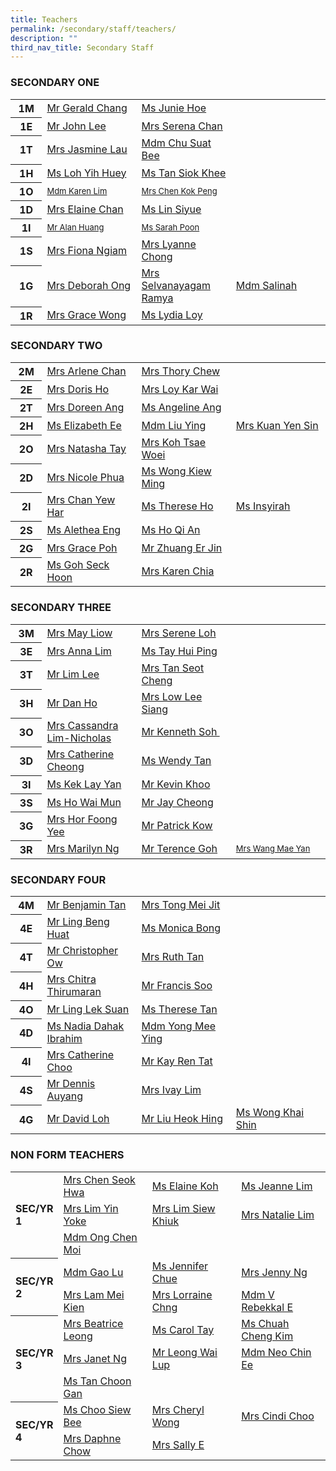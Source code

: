 ```yaml
---
title: Teachers
permalink: /secondary/staff/teachers/
description: ""
third_nav_title: Secondary Staff
---
```


<h3 style="text-align: left;">SECONDARY ONE</h3>
<table width="100%" border="0" cellspacing="5" cellpadding="5" class="iveo_table ives_tab_simple">
  <tbody>
    <tr>
      <th width="10%" scope="row"> <b> 1M </b> </th>
      <td width="30%"><a href="mailto:chang_shian_feng_gerald@schools.gov.sg" target="">Mr Gerald Chang </a></td>
      <td width="30%"><a href="mailto:hoe_jun_jin_junie@schools.gov.sg" target="">Ms Junie Hoe </a></td>
      <td width="30%">&nbsp;</td>
    </tr>
    <tr>
      <th width="10%" scope="row"> 1E </th>
      <td width="30%"><a href="mailto:john_lee@mgs.sch.edu.sg">Mr John Lee </a></td>
      <td width="30%"><a href="mailto:serena_chan@schools.gov.sg" target="">Mrs Serena Chan </a></td>
      <td width="30%">&nbsp;</td>
    </tr>
    <tr>
      <th width="10%" scope="row"> <b>1T </b> </th>
      <td width="30%"><a href="mailto:jasmine_goh@schools.gov.sg" target="">Mrs Jasmine Lau </a></td>
      <td width="30%"><a href="mailto:chu_suat_bee@schools.gov.sg" target="">Mdm Chu Suat Bee </a></td>
      <td width="30%">&nbsp;</td>
    </tr>
    <tr>
      <th width="10%" scope="row"> <b>1H </b> </th>
      <td width="30%"><a href="mailto:loh_yih_huey@schools.gov.sg" target="">Ms Loh  Yih Huey </a></td>
      <td width="30%"><a href="mailto:tan_siok_khee@schools.gov.sg" target="">Ms Tan  Siok Khee </a></td>
      <td width="30%">&nbsp;</td>
    </tr>
    <tr>
      <th width="10%" scope="row"> <b>1O </b> </th>
      <td width="30%"><a href="mailto:karen_lim_yen_choon@schools.gov.sg" target="" style="font-size: small;">Mdm Karen Lim </a> <br></td>
      <td width="30%"><a href="mailto:chen_kok_peng@schools.gov.sg" target="" style="font-size: small;">Mrs Chen Kok Peng </a> <br></td>
      <td width="30%">&nbsp;</td>
    </tr>
    <tr>
      <th width="10%" scope="row"> <b>1D </b> </th>
      <td width="30%"><a href="mailto:chua_guek_chun_elaine@schools.gov.sg" target="">Mrs Elaine Chan </a></td>
      <td width="30%"><a href="mailto:lin_siyue@schools.gov.sg" target="">Ms Lin Siyue </a></td>
      <td width="30%"><br></td>
    </tr>
    <tr>
      <th width="10%" scope="row"> <b>1I </b> </th>
      <td width="30%"><a href="mailto:alan_huang@schools.gov.sg" target="" style="font-size: small;">Mr Alan Huang </a> <br></td>
      <td width="30%"><a href="mailto:janine_sarah_poon@schools.gov.sg" style="font-size: small;">Ms Sarah Poon </a> <br></td>
      <td width="30%">&nbsp;</td>
    </tr>
    <tr>
      <th width="10%" scope="row"> <b>1S </b> </th>
      <td width="30%"><a href="mailto:fiona_ngiam@schools.gov.sg" target="">Mrs Fiona  Ngiam </a></td>
      <td width="30%"><a href="mailto:lyanne_yang@schools.gov.sg" target="">Mrs Lyanne Chong </a></td>
      <td width="30%">&nbsp;</td>
    </tr>
    <tr>
      <th width="10%" scope="row"> <b>1G </b> </th>
      <td width="30%"><a href="mailto:deborah_ong@schools.gov.sg" target="">Mrs Deborah Ong </a></td>
      <td width="30%"><a href="mailto:selvanayagam_ramya@schools.gov.sg" target="">Mrs Selvanayagam Ramya </a></td>
      <td width="30%"><a href="mailto:salinah_sawipi@schools.gov.sg">Mdm Salinah </a></td>
    </tr>
    <tr>
      <th scope="row"> <b>1R </b> </th>
      <td><a href="mailto:grace_yeo_hui_ling@schools.gov.sg" target="">Mrs Grace  Wong </a></td>
      <td><a href="lydia_loy@schools.gov.sg" target="">Ms Lydia Loy </a></td>
      <td width="30%">&nbsp;</td>
    </tr>
  </tbody>
</table>
<p> </p>
<h3 style="text-align: left;">SECONDARY TWO&nbsp; </h3>
<table width="100%" border="0" cellspacing="5" cellpadding="5" class="iveo_table ives_tab_simple">
  <tbody>
    <tr>
      <th width="10%" scope="row"> <b> 2M </b> </th>
      <td width="30%"><a href="mailto:low_siew_kheng_arlene@schools.gov.sg">Mrs Arlene  Chan </a></td>
      <td width="30%"><a href="mailto:thory_chew@schools.gov.sg" target="">Mrs Thory Chew </a></td>
      <td width="30%">&nbsp;</td>
    </tr>
    <tr>
      <th width="10%" scope="row"> 2E </th>
      <td><a href="mailto:doris_lim@schools.gov.sg" target="">Mrs Doris Ho </a></td>
      <td><a href="mailto:loy_kar_wai@schools.gov.sg" target="">Mrs Loy Kar Wai </a></td>
      <td width="30%">&nbsp;</td>
    </tr>
    <tr>
      <th width="10%" scope="row"> <b>2T </b> </th>
      <td width="30%"><a href="mailto:lim_li_huang_doreen@schools.gov.sg" target="">Mrs Doreen  Ang </a></td>
      <td width="30%"><a href="mailto:ang_tsui_ping_angeline@schools.gov.sg" target="">Ms Angeline Ang </a></td>
      <td width="30%">&nbsp;</td>
    </tr>
    <tr>
      <th width="10%" scope="row"> <b>2H </b> </th>
      <td width="30%"><a href="mailto:ee_li_hua_elizabeth@schools.gov.sg" target="">Ms Elizabeth  Ee </a></td>
      <td width="30%"><a href="mailto:liu_ying_a@schools.gov.sg" target="">Mdm Liu Ying </a></td>
      <td width="30%"><a href="mailto:kuan_yen_sin@schools.gov.sg" target="">Mrs Kuan Yen Sin </a></td>
    </tr>
    <tr>
      <th width="10%" scope="row"> <b>2O </b> </th>
      <td width="30%"><a href="mailto:sophia_natasha_wei_junhao@schools.gov.sg" target="">Mrs Natasha Tay </a></td>
      <td width="30%"><a href="mailto:liew_tsae_woei@schools.gov.sg" target="">Mrs Koh Tsae Woei </a></td>
      <td width="30%">&nbsp;</td>
    </tr>
    <tr>
      <th width="10%" scope="row"> <b>2D </b> </th>
      <td width="30%"><a href="mailto:nicole_phua@schools.gov.sg">Mrs Nicole Phua </a></td>
      <td width="30%"><a href="mailto:wong_kiew_ming@schools.gov.sg" target="">Ms Wong Kiew Ming </a></td>
      <td width="30%">&nbsp;</td>
    </tr>
    <tr>
      <th width="10%" scope="row"> <b>2I </b> </th>
      <td width="30%"><a href="mailto:chan_yew_har@schools.gov.sg" target="">Mrs Chan Yew Har </a></td>
      <td width="30%"><a href="mailto:ho_wen_si_therese@schools.gov.sg" target="">Ms Therese Ho </a></td>
      <td width="30%"><a href="mailto:Insyirah_jumat@schools.gov.sg" target="">Ms Insyirah </a></td>
    </tr>
    <tr>
      <th width="10%" scope="row"> <b>2S </b> </th>
      <td width="30%"><a href="mailto:xiu_ying_alethea_eng@schools.gov.sg" target="">Ms Alethea Eng </a></td>
      <td width="30%"><a href="mailto:ho_qi_an@schools.gov.sg" target="">Ms Ho Qi An </a></td>
      <td width="30%">&nbsp;</td>
    </tr>
    <tr>
      <th width="10%" scope="row"> <b>2G </b> </th>
      <td width="30%"><a href="mailto:grace_poh@schools.gov.sg" target="">Mrs Grace  Poh </a></td>
      <td width="30%"><a href="mailto:zhuang_erjin@schools.gov.sg" target="">Mr Zhuang  Er Jin </a></td>
      <td width="30%">&nbsp;</td>
    </tr>
    <tr>
      <th width="10%" scope="row"> <b>2R </b> </th>
      <td width="30%"><a href="mailto:goh_seck_hoon@schools.gov.sg" target="">Ms Goh Seck Hoon </a></td>
      <td width="30%"><a href="mailto:low_geok_lin_karen@schools.gov.sg" target="">Mrs Karen Chia </a></td>
      <td width="30%"></td>
    </tr>
  </tbody>
</table>
<p> </p>
<h3 style="text-align: left;">SECONDARY THREE </h3>
<table width="100%" border="0" cellspacing="5" cellpadding="5" class="iveo_table ives_tab_simple">
  <tbody>
    <tr>
      <th width="10%" scope="row"> <b> 3M </b> </th>
      <td width="30%"><a href="mailto:phua_poh_eng@schools.gov.sg" target="">Mrs May Liow </a></td>
      <td width="30%"><a href="mailto:boo_serene@schools.gov.sg" target="">Mrs Serene Loh </a></td>
      <td width="30%">&nbsp;</td>
    </tr>
    <tr>
      <th width="10%" scope="row"> 3E </th>
      <td><a href="mailto:anna_lim@schools.gov.sg" target="">Mrs Anna Lim </a></td>
      <td><a href="mailto:tay_hui_ping@schools.gov.sg" target="">Ms Tay Hui Ping </a></td>
      <td width="30%">&nbsp;</td>
    </tr>
    <tr>
      <th width="10%" scope="row"> <b>3T </b> </th>
      <td width="30%"><a href="mailto:lim_lee@schools.gov.sg" target="">Mr Lim Lee </a></td>
      <td width="30%"><a href="mailto:loh_jee_yong_david@schools.gov.sg" target="">Mrs Tan Seot Cheng </a></td>
      <td width="30%">&nbsp;</td>
    </tr>
    <tr>
      <th width="10%" scope="row"> <b>3H </b> </th>
      <td width="30%"><a href="mailto:dan_ho@schools.gov.sg" target="">Mr Dan Ho </a></td>
      <td width="30%"><a href="mailto:cheng_lee_siang@schools.gov.sg" target="">Mrs Low Lee Siang </a></td>
      <td width="30%">&nbsp;</td>
    </tr>
    <tr>
      <th width="10%" scope="row"> <b>3O </b> </th>
      <td width="30%"><a href="mailto:lim_chin_suan_cassandra@schools.gov.sg" target="">Mrs Cassandra  Lim-Nicholas </a></td>
      <td width="30%"><a href="mailto:soh_chen_wai_kenneth@schools.gov.sg" target="">Mr Kenneth Soh </a> &nbsp; </td>
      <td width="30%">&nbsp;</td>
    </tr>
    <tr>
      <th width="10%" scope="row"> <b>3D </b> </th>
      <td width="30%"><a href="mailto:catherine_cheong@schools.gov.sg" target="">Mrs Catherine  Cheong </a></td>
      <td width="30%"><a href="mailto:wendy_li-_jin_tan@schools.gov.sg">Ms Wendy Tan </a></td>
      <td width="30%">&nbsp;</td>
    </tr>
    <tr>
      <th width="10%" scope="row"> <b>3I </b> </th>
      <td width="30%"><a href="mailto:kek_lay_yan@schools.gov.sg" target="">Ms Kek  Lay Yan </a></td>
      <td width="30%"><a href="mailto:kevin_khoo@schools.gov.sg" target="">Mr Kevin  Khoo </a></td>
      <td width="30%">&nbsp;</td>
    </tr>
    <tr>
      <th width="10%" scope="row"> <b>3S </b> </th>
      <td width="30%"><a href="mailto:ho_wai_mun@schools.gov.sg" target="">Ms Ho  Wai Mun </a></td>
      <td width="30%"><a href="mailto:jay_cheong_han_wen@schools.gov.sg" target="">Mr Jay Cheong </a></td>
      <td width="30%">&nbsp;</td>
    </tr>
    <tr>
      <th scope="row"> <b>3G </b> </th>
      <td><a href="mailto:chan_foong_yee@schools.gov.sg" target="">Mrs Hor  Foong Yee </a></td>
      <td><a href="mailto:kow_eng_swee_patrick@schools.gov.sg" target="">Mr Patrick  Kow </a></td>
      <td>&nbsp;</td>
    </tr>
    <tr>
      <th width="10%" scope="row"> <b>3R </b> </th>
      <td width="30%"><a href="mailto:lau_li-lin_marilyn@schools.gov.sg" target="">Mrs Marilyn Ng </a></td>
      <td width="30%"><a href="mailto:goh_keng_lee_terence@schools.gov.sg" target="">Mr Terence  Goh </a></td>
      <td width="30%"><a href="mailto:Teo_Mae_Yan@schools.gov.sg" target="" style="font-size: small;">Mrs Wang Mae Yan </a> <br></td>
    </tr>
  </tbody>
</table>
<p> </p>
<h3 style="text-align: left;">SECONDARY FOUR </h3>
<table width="100%" border="0" cellspacing="5" cellpadding="5" class="iveo_table ives_tab_simple">
  <tbody>
    <tr>
      <th width="10%" scope="row"> <b> 4M </b> </th>
      <td width="30%"><a href="mailto:benjamin_tan_wei-yang@schools.gov.sg" target="">Mr Benjamin  Tan </a></td>
      <td width="30%"><a href="mailto:ong_mei_jit@schools.gov.sg" target="">Mrs Tong  Mei Jit </a></td>
      <td width="30%">&nbsp;</td>
    </tr>
    <tr>
      <th width="10%" scope="row"> 4E </th>
      <td><a href="mailto:ling_beng_huat@schools.gov.sg" target="">Mr Ling  Beng Huat </a></td>
      <td><a href="mailto:monica_bong@schools.gov.sg" target="">Ms Monica  Bong </a></td>
      <td width="30%">&nbsp;</td>
    </tr>
    <tr>
      <th width="10%" scope="row"> <b>4T </b> </th>
      <td width="30%"><a href="mailto:ow_chee_keong_christopher@schools.gov.sg" target="">Mr Christopher Ow </a></td>
      <td width="30%"><a href="mailto:ruth_tan@schools.gov.sg" target="">Mrs Ruth  Tan </a></td>
      <td width="30%">&nbsp;</td>
    </tr>
    <tr>
      <th width="10%" scope="row"> <b>4H </b> </th>
      <td width="30%"><a href="mailto:chitra_thirumaran@schools.gov.sg" target="">Mrs Chitra  Thirumaran </a></td>
      <td width="30%"><a href="mailto:francis_soo@schools.gov.sg" target="">Mr Francis Soo </a></td>
      <td width="30%">&nbsp;</td>
    </tr>
    <tr>
      <th width="10%" scope="row"> <b>4O </b> </th>
      <td width="30%"><a href="mailto:ling_lek_suan@schools.gov.sg" target="">Mr Ling  Lek Suan </a></td>
      <td width="30%"><a href="mailto:therese_vinnie_tan@schools.gov.sg" target="">Ms Therese Tan </a></td>
      <td width="30%"><br></td>
    </tr>
    <tr>
      <th width="10%" scope="row"> <b>4D </b> </th>
      <td width="30%"><a href="mailto:nadia_dahak_ibrahim@schools.gov.sg">Ms Nadia Dahak Ibrahim </a></td>
      <td width="30%"><a href="mailto:yong_mee_ying@schools.gov.sg" target="">Mdm Yong  Mee Ying </a></td>
      <td width="30%">&nbsp;</td>
    </tr>
    <tr>
      <th width="10%" scope="row"> <b>4I </b> </th>
      <td width="30%"><a href="mailto:catherine_choo@schools.gov.sg" target="">Mrs Catherine Choo </a></td>
      <td width="30%"><a href="mailto:kay_ren_tat@schools.gov.sg" target="">Mr Kay  Ren Tat </a></td>
      <td width="30%">&nbsp;</td>
    </tr>
    <tr>
      <th width="10%" scope="row"> <b>4S </b> </th>
      <td width="30%"><a href="mailto:auyang_seh_hon_dennis@schools.gov.sg" target="">Mr Dennis Auyang </a></td>
      <td width="30%"><a href="mailto:tan_sin_yee_ivay@schools.gov.sg" target="">Mrs Ivay Lim </a></td>
      <td width="30%">&nbsp;</td>
    </tr>
    <tr>
      <th width="10%" scope="row"> <b>4G </b> </th>
      <td width="30%"><a href="mailto:loh_jee_yong_david@schools.gov.sg" target="">Mr David  Loh </a></td>
      <td width="30%"><a href="mailto:liu_heok_hing@schools.gov.sg" target="">Mr Liu Heok Hing </a></td>
      <td width="30%"><a href="mailto:wong_khai_shin@schools.gov.sg" target="">Ms Wong  Khai Shin </a></td>
    </tr>
  </tbody>
</table>
<p> </p>
<h3>NON FORM TEACHERS </h3>
<table width="100%" border="0" cellspacing="5" cellpadding="5" class="iveo_table ives_tab_simple">
  <tbody>
    <tr>
      <th width="13%" rowspan="3" scope="row" style="text-align: left;"> SEC/YR 1 </th>
      <td width="29%"><a href="mailto:siew_seok_hwa@schools.gov.sg" target="">Mrs Chen Seok Hwa </a></td>
      <td width="29%"><a href="mailto:elaine_koh_sok_hoong@schools.gov.sg" target="">Ms Elaine Koh </a></td>
      <td width="29%"><a href="mailto:lim_hui_hsin_jeanne@schools.gov.sg" target="">Ms Jeanne Lim </a></td>
    </tr>
    <tr>
      <td><a href="mailto:leong_yin_yoke@schools.gov.sg" target="">Mrs Lim Yin Yoke </a></td>
      <td><a href="mailto:chong_siew_khiuk@schools.gov.sg" target="">Mrs Lim Siew Khiuk </a></td>
      <td><a href="mailto:natalie_chew@schools.gov.sg" target="">Mrs Natalie Lim </a></td>
    </tr>
    <tr>
      <td><a href="mailto:ong_chen_moi@schools.gov.sg" target="">Mdm Ong Chen Moi </a> <a href="mailto:natalie_chew@schools.gov.sg" target=""> </a></td>
      <td><a href="mailto:ong_chen_moi@schools.gov.sg" target=""> </a></td>
      <td width="29%">&nbsp;</td>
    </tr>
    <tr>
      <th width="13%" rowspan="2" scope="row" style="text-align: left;"> SEC/YR 2 </th>
      <td width="29%"><a href="mailto:gao_lu@schools.gov.sg" target="">Mdm Gao Lu </a></td>
      <td width="29%"><a href="mailto:chue_kwai_fong@schools.gov.sg" target="">Ms Jennifer  Chue </a></td>
      <td width="29%"><a href="mailto:chng_sze_kuen@schools.gov.sg" target="">Mrs Jenny Ng </a></td>
    </tr>
    <tr>
      <td width="29%"><a href="mailto:lai_mei_kien@schools.gov.sg" target="">Mrs Lam Mei Kien </a></td>
      <td width="29%"><a href="mailto:lee_sze_hwee_lorraine@schools.gov.sg">Mrs Lorraine Chng </a></td>
      <td width="29%"><a href="mailto:visweswaran_rebekkal_ezhilarasi@schools.gov.sg" target="">Mdm  V Rebekkal E </a></td>
    </tr>
    <tr>
      <th width="13%" rowspan="3" style="text-align: left;" scope="row"> SEC/YR 3 </th>
      <td><a href="mailto:beatrice_leong@schools.gov.sg" target="">Mrs Beatrice Leong </a></td>
      <td><a href="mailto:carol_tay_dan_guey@schools.gov.sg">Ms Carol Tay </a></td>
      <td><a href="mailto:chuah_cheng_kim@schools.gov.sg" target="">Ms Chuah Cheng Kim </a></td>
    </tr>
    <tr>
      <td><a href="mailto:janet_ng@schools.gov.sg" target="">Mrs Janet Ng </a></td>
      <td><a href="mailto:leong_wai_lup@schools.gov.sg" target="">Mr Leong  Wai Lup </a></td>
      <td><a href="mailto:neo_chin_ee@schools.gov.sg" target="">Mdm Neo Chin Ee </a></td>
    </tr>
    <tr>
      <td><a href="mailto:tan_choon_gan@schools.gov.sg" target="">Ms Tan Choon Gan </a></td>
      <td>&nbsp;</td>
      <td>&nbsp;</td>
    </tr>
    <tr>
      <th width="13%" rowspan="2" scope="row" style="text-align: left;"> <b> SEC/YR 4 </b> </th>
      <td width="29%"><a href="mailto:choo_siew_bee@schools.gov.sg">Ms Choo Siew Bee </a></td>
      <td width="29%"><a href="mailto:cheryl_wong@schools.gov.sg" target="">Mrs Cheryl Wong </a></td>
      <td width="29%"><a href="mailto:tan_chong_cheng@schools.gov.sg" target="">Mrs Cindi Choo </a></td>
    </tr>
    <tr>
      <td width="29%"><a href="mailto:daphne_chow@schools.gov.sg" target="">Mrs Daphne Chow </a></td>
      <td width="29%"><a href="mailto:pang_sally@schools.gov.sg">Mrs Sally E </a></td>
      <td width="29%">&nbsp;</td>
    </tr>
  </tbody>
</table>
